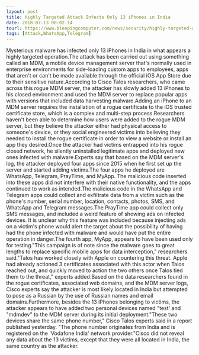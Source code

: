```yaml
---
layout: post
title: Highly Targeted Attack Infects Only 13 iPhones in India
date: 2018-07-13 00:02:14
tourl: https://www.bleepingcomputer.com/news/security/highly-targeted-attack-infects-only-13-iphones-in-india/
tags: [Attack,WhatsApp,Telegram]
---
```

Mysterious malware has infected only 13 iPhones in India in what appears a highly targeted operation.The attack has been carried out using something called an MDM, a mobile device management server that's normally used in enterprise environments for side-loading custom apps to employees, apps that aren't or can't be made available through the official iOS App Store due to their sensitive nature.According to Cisco Talos researchers, who came across this rogue MDM server, the attacker has slowly added 13 iPhones to his closed environment and used the MDM server to replace popular apps with versions that included data harvesting malware.Adding an iPhone to an MDM server requires the installation of a rogue certificate to the iOS trusted certificate store, which is a complex and multi-step process.Researchers haven't been able to determine how users were added to the rogue MDM server, but they believe the attacker either had physical access to someone's device, or they social engineered victims into believing they needed to install the rogue certificate in order to view a website or install an app they desired.Once the attacker had victims entrapped into his rogue closed network, he silently uninstalled legitimate apps and deployed new ones infected with malware.Experts say that based on the MDM server's log, the attacker deployed four apps since 2015 when he first set up the server and started adding victims.The four apps he deployed are WhatsApp, Telegram, PrayTime, and MyApp. The malicious code inserted into these apps did not interfere with their native functionality, and the apps continued to work as intended.The malicious code in the WhatsApp and Telegram apps could collect and exfiltrate data from a victim such as the phone's number, serial number, location, contacts, photos, SMS, and WhatsApp and Telegram messages.The PrayTime app could collect only SMS messages, and included a weird feature of showing ads on infected devices. It is unclear why this feature was included because injecting ads on a victim's phone would alert the target about the possibility of having had the phone infected with malware and would have put the entire operation in danger.The fourth app, MyApp, appears to have been used only for testing."This campaign is of note since the malware goes to great lengths to replace specific mobile apps for data interception," researchers said."Talos has worked closely with Apple on countering this threat. Apple had already actioned 3 certificates associated with this actor when Talos reached out, and quickly moved to action the two others once Talos tied them to the threat," experts added.Based on the data researchers found in the rogue certificates, associated web domains, and the MDM server logs, Cisco experts say the attacker is most likely located in India but attempted to pose as a Russian by the use of Russian names and email domains.Furthermore, besides the 13 iPhones belonging to victims, the attacker appears to have added two personal devices named "test' and "mdmdev" to the MDM server during its initial deployment."These two devices share the same phone number," Cisco Talos experts said in a report published yesterday. "The phone number originates from India and is registered on the 'Vodafone India' network provider."Cisco did not reveal any data about the 13 victims, except that they were all located in India, the same country as the attacker.